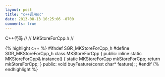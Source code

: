 ```yaml
---
layout: post
title: "c++调用oc"
date: 2013-08-13 16:25:06 -0700
comments: true
---
```


C++代码
 //
 // MKStoreForCpp.h
 //

 {% highlight c++ %}
#ifndef SGR_MKStoreForCpp_h
 #define SGR_MKStoreForCpp_h
class MKStoreForCpp {
public:
 inline static MKStoreForCpp& instance()
 {
 static MKStoreForCpp mkStoreForCpp;
 return mkStoreForCpp;
 }
 public:
 void buyFeature(const char* feature);
;
#endif
{% endhighlight %}
